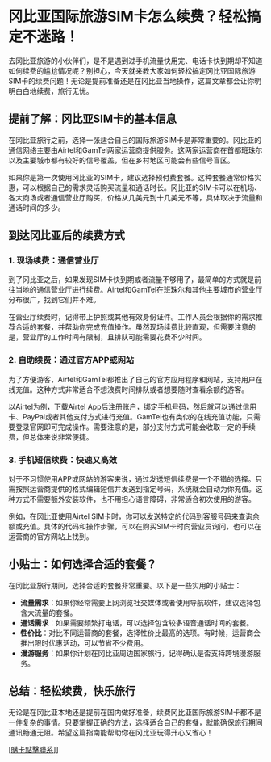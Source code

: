 # 冈比亚国际旅游SIM卡怎么续费？轻松搞定不迷路！

去冈比亚旅游的小伙伴们，是不是遇到过手机流量快用完、电话卡快到期却不知道如何续费的尴尬情况呢？别担心，今天就来教大家如何轻松搞定冈比亚国际旅游SIM卡的续费问题！无论是提前准备还是在冈比亚当地操作，这篇文章都会让你明明白白地续费，旅行无忧。

## 提前了解：冈比亚SIM卡的基本信息

在冈比亚旅行之前，选择一张适合自己的国际旅游SIM卡是非常重要的。冈比亚的通信网络主要由Airtel和GamTel两家运营商提供服务。这两家运营商在首都班珠尔以及主要城市都有较好的信号覆盖，但在乡村地区可能会有些信号盲区。

如果你是第一次使用冈比亚的SIM卡，建议选择预付费套餐。这种套餐通常价格实惠，可以根据自己的需求灵活购买流量和通话时长。冈比亚的SIM卡可以在机场、各大商场或者通信营业厅购买，价格从几美元到十几美元不等，具体取决于流量和通话时间的多少。

## 到达冈比亚后的续费方式

### 1. 现场续费：通信营业厅

到了冈比亚之后，如果发现SIM卡快到期或者流量不够用了，最简单的方式就是前往当地的通信营业厅进行续费。Airtel和GamTel在班珠尔和其他主要城市的营业厅分布很广，找到它们并不难。

在营业厅续费时，记得带上护照或其他有效身份证件。工作人员会根据你的需求推荐合适的套餐，并帮助你完成充值操作。虽然现场续费比较直观，但需要注意的是，营业厅的工作时间有限制，且排队可能需要花费不少时间。

### 2. 自助续费：通过官方APP或网站

为了方便游客，Airtel和GamTel都推出了自己的官方应用程序和网站，支持用户在线充值。这种方式非常适合不想浪费时间排队或者想要随时查看余额的游客。

以Airtel为例，下载Airtel App后注册账户，绑定手机号码，然后就可以通过信用卡、PayPal或者其他支付方式进行充值。GamTel也有类似的在线充值功能，只需要登录官网即可完成操作。需要注意的是，部分支付方式可能会收取一定的手续费，但总体来说非常便捷。

### 3. 手机短信续费：快速又高效

对于不习惯使用APP或网站的游客来说，通过发送短信续费是一个不错的选择。只需按照运营商提供的格式编辑短信并发送到指定号码，系统就会自动为你充值。这种方式不需要额外安装软件，也不用担心语言障碍，非常适合初次使用的游客。

例如，在冈比亚使用Airtel SIM卡时，你可以发送特定的代码到客服号码来查询余额或充值。具体的代码和操作步骤，可以在购买SIM卡时向营业员询问，也可以在运营商的官方网站上找到。

## 小贴士：如何选择合适的套餐？

在冈比亚旅行期间，选择合适的套餐非常重要。以下是一些实用的小贴士：

- **流量需求**：如果你经常需要上网浏览社交媒体或者使用导航软件，建议选择包含大流量的套餐。
- **通话需求**：如果需要频繁打电话，可以选择包含较多语音通话时间的套餐。
- **性价比**：对比不同运营商的套餐，选择性价比最高的选项。有时候，运营商会推出限时优惠活动，可以节省不少费用。
- **漫游服务**：如果你计划在冈比亚周边国家旅行，记得确认是否支持跨境漫游服务。

## 总结：轻松续费，快乐旅行

无论是在冈比亚本地还是提前在国内做好准备，续费冈比亚国际旅游SIM卡都不是一件复杂的事情。只要掌握正确的方法，选择适合自己的套餐，就能确保旅行期间通讯畅通无阻。希望这篇指南能帮助你在冈比亚玩得开心又省心！

[[購卡點擊聯系](https://t.me/s/esim1088)]]
